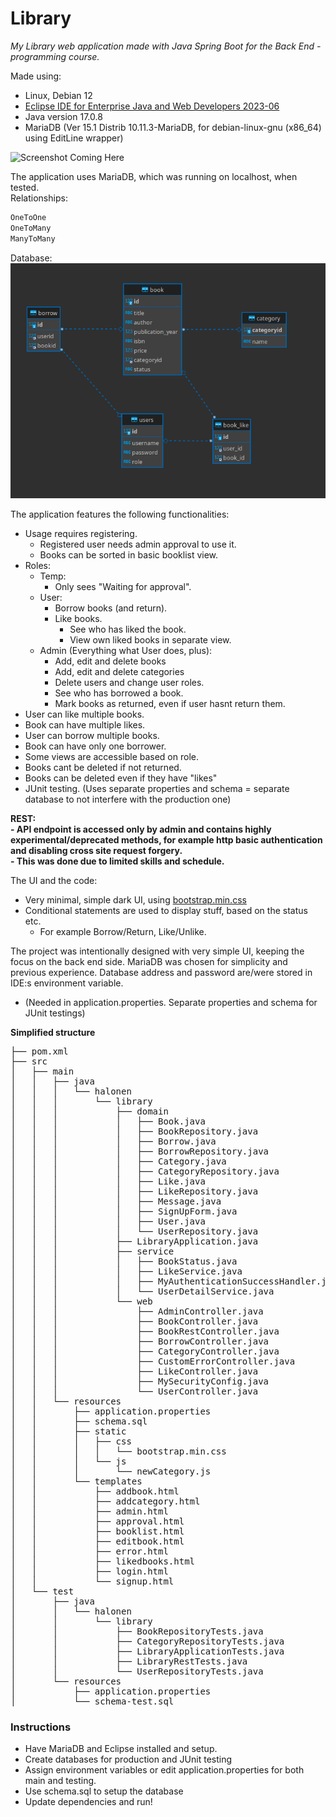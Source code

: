 # Library
*My Library web application made with Java Spring Boot for the Back End -programming course.* 

Made using:
- Linux, Debian 12
- [Eclipse IDE for Enterprise Java and Web Developers 2023-06](https://www.eclipse.org/downloads/)
- Java version 17.0.8
- MariaDB (Ver 15.1 Distrib 10.11.3-MariaDB, for debian-linux-gnu (x86_64) using  EditLine wrapper)

![Screenshot Coming Here](./screenshot.png)

The application uses MariaDB, which was running on localhost, when tested.    
Relationships:
```bash
OneToOne
OneToMany
ManyToMany
```

Database:    
![database](database.png)

The application features the following functionalities:

-   Usage requires registering.
	- Registered user needs admin approval to use it.
	- Books can be sorted in basic booklist view.
- Roles:
	- Temp:
		- Only sees "Waiting for approval".
	- User:
		- Borrow books (and return).
		- Like books.
			- See who has liked the book.
			- View own liked books in separate view.
	- Admin (Everything what User does, plus):
		- Add, edit and delete books
		- Add, edit and delete categories
		- Delete users and change user roles.
		- See who has borrowed a book.
		- Mark books as returned, even if user hasnt return them.
- User can like multiple books.
- Book can have multiple likes.
- User can borrow multiple books.
- Book can have only one borrower.
- Some views are accessible based on role.
- Books cant be deleted if not returned.
- Books can be deleted even if they have "likes"
- JUnit testing. (Uses separate properties and schema = separate database to not interfere with the production one)

**REST:**  
**- API endpoint is accessed only by admin and contains highly experimental/deprecated methods, for example http basic authentication and disabling cross site request forgery.**   
**- This was done due to limited skills and schedule.**

The UI and the code:

- Very minimal, simple dark UI, using [bootstrap.min.css](https://getbootstrap.com/docs/4.0/getting-started/download/)
- Conditional statements are used to display stuff, based on the status etc.
	- For example Borrow/Return, Like/Unlike.

The project was intentionally designed with very simple UI, keeping the focus on the back end side.
MariaDB was chosen for simplicity and previous experience.
Database address and password are/were stored in IDE:s environment variable.   
- (Needed in application.properties. Separate properties and schema for JUnit testings)

**Simplified structure**
<pre>
├── pom.xml
├── src
│   ├── main
│   │   ├── java
│   │   │   └── halonen
│   │   │       └── library
│   │   │           ├── domain
│   │   │           │   ├── Book.java
│   │   │           │   ├── BookRepository.java
│   │   │           │   ├── Borrow.java
│   │   │           │   ├── BorrowRepository.java
│   │   │           │   ├── Category.java
│   │   │           │   ├── CategoryRepository.java
│   │   │           │   ├── Like.java
│   │   │           │   ├── LikeRepository.java
│   │   │           │   ├── Message.java
│   │   │           │   ├── SignUpForm.java
│   │   │           │   ├── User.java
│   │   │           │   └── UserRepository.java
│   │   │           ├── LibraryApplication.java
│   │   │           ├── service
│   │   │           │   ├── BookStatus.java
│   │   │           │   ├── LikeService.java
│   │   │           │   ├── MyAuthenticationSuccessHandler.java
│   │   │           │   └── UserDetailService.java
│   │   │           └── web
│   │   │               ├── AdminController.java
│   │   │               ├── BookController.java
│   │   │               ├── BookRestController.java
│   │   │               ├── BorrowController.java
│   │   │               ├── CategoryController.java
│   │   │               ├── CustomErrorController.java
│   │   │               ├── LikeController.java
│   │   │               ├── MySecurityConfig.java
│   │   │               └── UserController.java
│   │   └── resources
│   │       ├── application.properties
│   │       ├── schema.sql
│   │       ├── static
│   │       │   ├── css
│   │       │   │   └── bootstrap.min.css
│   │       │   └── js
│   │       │       └── newCategory.js
│   │       └── templates
│   │           ├── addbook.html
│   │           ├── addcategory.html
│   │           ├── admin.html
│   │           ├── approval.html
│   │           ├── booklist.html
│   │           ├── editbook.html
│   │           ├── error.html
│   │           ├── likedbooks.html
│   │           ├── login.html
│   │           └── signup.html
│   └── test
│       ├── java
│       │   └── halonen
│       │       └── library
│       │           ├── BookRepositoryTests.java
│       │           ├── CategoryRepositoryTests.java
│       │           ├── LibraryApplicationTests.java
│       │           ├── LibraryRestTests.java
│       │           └── UserRepositoryTests.java
│       └── resources
│           ├── application.properties
│           └── schema-test.sql
</pre>

### Instructions
- Have MariaDB and Eclipse installed and setup.
- Create databases for production and JUnit testing
- Assign environment variables or edit application.properties for both main and testing.
- Use schema.sql to setup the database
- Update dependencies and run!

